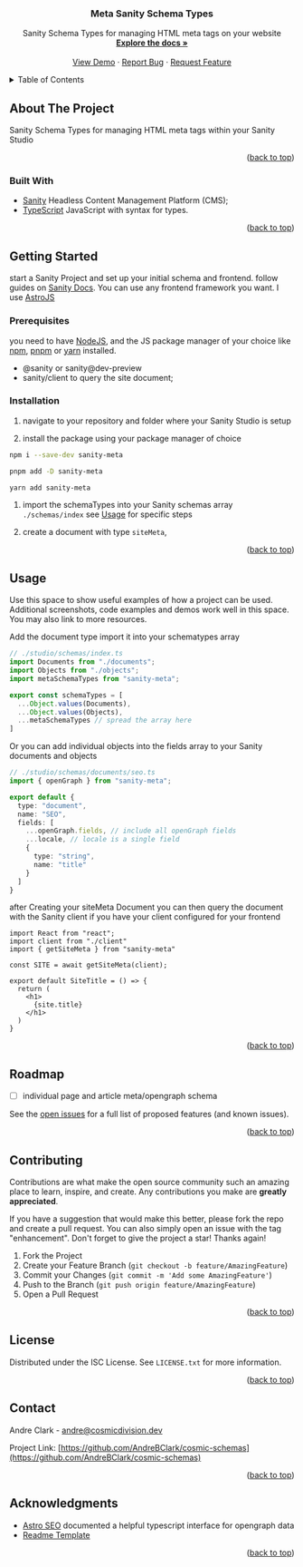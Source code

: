 <a name="readme-top"></a>
<!--
*** Thanks for checking out the Best-README-Template. If you have a suggestion
*** that would make this better, please fork the repo and create a pull request
*** or simply open an issue with the tag "enhancement".
*** Don't forget to give the project a star!
*** Thanks again! Now go create something AMAZING! :D
-->

<!-- PROJECT SHIELDS -->
<!--
*** I'm using markdown "reference style" links for readability.
*** Reference links are enclosed in brackets [ ] instead of parentheses ( ).
*** See the bottom of this document for the declaration of the reference variables
*** for contributors-url, forks-url, etc. This is an optional, concise syntax you may use.
*** https://www.markdownguide.org/basic-syntax/#reference-style-links
-->
<!-- [![Contributors][contributors-shield]][contributors-url]
[![Forks][forks-shield]][forks-url]
[![Stargazers][stars-shield]][stars-url]
[![Issues][issues-shield]][issues-url]
[![MIT License][license-shield]][license-url]
[![LinkedIn][linkedin-shield]][linkedin-url] -->

<!-- PROJECT LOGO -->
<!-- <br />
<div align="center">
  <a href="https://github.com/AndreBClark/cosmic-schemas">
    <img src="images/logo.png" alt="Logo" width="80" height="80">
  </a>
-->

<h3 align="center">Meta Sanity Schema Types</h3>
  <p align="center">
    Sanity Schema Types for managing HTML meta tags on  your website
    <br />
    <a href="https://github.com/AndreBClark/cosmic-schemas"><strong>Explore the docs »</strong></a>
    <br />
    <br />
    <a href="https://github.com/AndreBClark/cosmic-schemas">View Demo</a>
    ·
    <a href="https://github.com/AndreBClark/cosmic-schemas/issues">Report Bug</a>
    ·
    <a href="https://github.com/AndreBClark/cosmic-schemas/issues">Request Feature</a>
  </p>
</div>



<!-- TABLE OF CONTENTS -->
<details>
  <summary>Table of Contents</summary>
  <ol></ol>
    <li>
      <a href="#about-the-project">About The Project</a>
      <ul>
        <li><a href="#built-with">Built With</a></li>
      </ul>
    </li>
    <li>
      <a href="#getting-started">Getting Started</a>
      <ul>
        <li><a href="#prerequisites">Prerequisites</a></li>
        <li><a href="#installation">Installation</a></li>
      </ul>
    </li>
    <li><a href="#usage">Usage</a></li>
    <li><a href="#roadmap">Roadmap</a></li>
    <li><a href="#contributing">Contributing</a></li>
    <li><a href="#license">License</a></li>
    <li><a href="#contact">Contact</a></li>
    <li><a href="#acknowledgments">Acknowledgments</a></li>
  </ol>
</details>



<!-- ABOUT THE PROJECT -->
## About The Project

<!-- [![Product Name Screen Shot][product-screenshot]](https://example.com) -->

Sanity Schema Types for managing HTML meta tags within your Sanity Studio

<p align="right">(<a href="#readme-top">back to top</a>)</p>



### Built With

* [Sanity](https://www.sanity.io/docs/overview-introduction) Headless Content Management Platform (CMS);
* [TypeScript](https://www.typescriptlang.org/) JavaScript with syntax for types.
<!-- * [![Next][Next.js]][Next-url]
* [![React][React.js]][React-url]
* [![Vue][Vue.js]][Vue-url]
* [![Angular][Angular.io]][Angular-url]
* [![Svelte][Svelte.dev]][Svelte-url]
* [![Laravel][Laravel.com]][Laravel-url]
* [![Bootstrap][Bootstrap.com]][Bootstrap-url]
* [![JQuery][JQuery.com]][JQuery-url] -->

<p align="right">(<a href="#readme-top">back to top</a>)</p>



<!-- GETTING STARTED -->
## Getting Started

start a Sanity Project and set up your initial schema and frontend. follow guides on [Sanity Docs](https://www.sanity.io/docs/overview-introduction). You can use any frontend framework you want. I use [AstroJS](https://docs.astro.build/en/getting-started/)

### Prerequisites

you need to have [NodeJS](https://nodejs.org/en/download/), and the JS package manager of your choice like [npm](https://docs.npmjs.com/downloading-and-installing-node-js-and-npm), [pnpm](https://pnpm.io/installation) or [yarn](https://classic.yarnpkg.com/lang/en/docs/install/) installed.

* @sanity or sanity@dev-preview
* sanity/client to query the site document;

### Installation

1. navigate to your repository and folder where your Sanity Studio is setup

1. install the package using your package manager of choice

```bash
npm i --save-dev sanity-meta
```

```bash
pnpm add -D sanity-meta
```

```bash
yarn add sanity-meta
```

1. import the schemaTypes into your Sanity schemas array `./schemas/index` see <a href="#usage">Usage</a> for specific steps

1. create a document with type `siteMeta`,


<p align="right">(<a href="#readme-top">back to top</a>)</p>

<!-- USAGE EXAMPLES -->
## Usage

Use this space to show useful examples of how a project can be used. Additional screenshots, code examples and demos work well in this space. You may also link to more resources.

Add the document type import it into your schematypes array

```ts
// ./studio/schemas/index.ts
import Documents from "./documents";
import Objects from "./objects";
import metaSchemaTypes from "sanity-meta";

export const schemaTypes = [
  ...Object.values(Documents),
  ...Object.values(Objects),
  ...metaSchemaTypes // spread the array here
]
```

Or you can add individual objects into the fields array to your Sanity documents and objects

```ts
// ./studio/schemas/documents/seo.ts
import { openGraph } from "sanity-meta";

export default {
  type: "document",
  name: "SEO",
  fields: [
    ...openGraph.fields, // include all openGraph fields
    ...locale, // locale is a single field
    {
      type: "string",
      name: "title"
    }
  ]
}

```

after Creating your siteMeta Document you can then query the document with the Sanity client if you have your client configured for your frontend

```tsx
import React from "react";
import client from "./client"
import { getSiteMeta } from "sanity-meta"

const SITE = await getSiteMeta(client);

export default SiteTitle = () => {
  return (
    <h1>
      {site.title}
    </h1>
  )
}

```

<!-- _For more examples, please refer to the [Documentation](https://example.com)_ -->

<p align="right">(<a href="#readme-top">back to top</a>)</p>

<!-- ROADMAP -->
## Roadmap

* [ ] individual page and article meta/opengraph schema
<!-- - [ ] Feature 2
- [ ] Feature 3
    - [ ] Nested Feature -->

See the [open issues](https://github.com/AndreBClark/cosmic-schemas/issues) for a full list of proposed features (and known issues).

<p align="right">(<a href="#readme-top">back to top</a>)</p>



<!-- CONTRIBUTING -->
## Contributing

Contributions are what make the open source community such an amazing place to learn, inspire, and create. Any contributions you make are **greatly appreciated**.

If you have a suggestion that would make this better, please fork the repo and create a pull request. You can also simply open an issue with the tag "enhancement".
Don't forget to give the project a star! Thanks again!

1. Fork the Project
2. Create your Feature Branch (`git checkout -b feature/AmazingFeature`)
3. Commit your Changes (`git commit -m 'Add some AmazingFeature'`)
4. Push to the Branch (`git push origin feature/AmazingFeature`)
5. Open a Pull Request

<p align="right">(<a href="#readme-top">back to top</a>)</p>



<!-- LICENSE -->
## License

Distributed under the ISC License. See `LICENSE.txt` for more information.

<p align="right">(<a href="#readme-top">back to top</a>)</p>



<!-- CONTACT -->
## Contact

Andre Clark - andre@cosmicdivision.dev

Project Link: [https://github.com/AndreBClark/cosmic-schemas](https://github.com/AndreBClark/cosmic-schemas)

<p align="right">(<a href="#readme-top">back to top</a>)</p>

<!-- ACKNOWLEDGMENTS -->
## Acknowledgments

* [Astro SEO](https://github.com/jonasmerlin/astro-seo#open-graph) documented a helpful typescript interface for opengraph data
* [Readme Template](https://github.com/othneildrew/Best-README-Template)
<!-- * []()
* []() -->

<p align="right">(<a href="#readme-top">back to top</a>)</p>

<!-- MARKDOWN LINKS & IMAGES -->
<!-- https://www.markdownguide.org/basic-syntax/#reference-style-links -->
<!-- [contributors-shield]: https://img.shields.io/github/contributors/AndreBClark/cosmic-schemas.svg?style=for-the-badge
[contributors-url]: https://github.com/AndreBClark/cosmic-schemas/graphs/contributors
[forks-shield]: https://img.shields.io/github/forks/AndreBClark/cosmic-schemas.svg?style=for-the-badge
[forks-url]: https://github.com/AndreBClark/cosmic-schemas/network/members
[stars-shield]: https://img.shields.io/github/stars/AndreBClark/cosmic-schemas.svg?style=for-the-badge
[stars-url]: https://github.com/AndreBClark/cosmic-schemas/stargazers
[issues-shield]: https://img.shields.io/github/issues/AndreBClark/cosmic-schemas.svg?style=for-the-badge
[issues-url]: https://github.com/AndreBClark/cosmic-schemas/issues
[license-shield]: https://img.shields.io/github/license/AndreBClark/cosmic-schemas.svg?style=for-the-badge
[license-url]: https://github.com/AndreBClark/cosmic-schemas/blob/master/LICENSE.txt
[linkedin-shield]: https://img.shields.io/badge/-LinkedIn-black.svg?style=for-the-badge&logo=linkedin&colorB=555
[linkedin-url]: https://linkedin.com/in/linkedin_username
[product-screenshot]: images/screenshot.png
[Next.js]: https://img.shields.io/badge/next.js-000000?style=for-the-badge&logo=nextdotjs&logoColor=white
[Next-url]: https://nextjs.org/
[React.js]: https://img.shields.io/badge/React-20232A?style=for-the-badge&logo=react&logoColor=61DAFB
[React-url]: https://reactjs.org/
[Vue.js]: https://img.shields.io/badge/Vue.js-35495E?style=for-the-badge&logo=vuedotjs&logoColor=4FC08D
[Vue-url]: https://vuejs.org/
[Angular.io]: https://img.shields.io/badge/Angular-DD0031?style=for-the-badge&logo=angular&logoColor=white
[Angular-url]: https://angular.io/
[Svelte.dev]: https://img.shields.io/badge/Svelte-4A4A55?style=for-the-badge&logo=svelte&logoColor=FF3E00
[Svelte-url]: https://svelte.dev/
[Laravel.com]: https://img.shields.io/badge/Laravel-FF2D20?style=for-the-badge&logo=laravel&logoColor=white
[Laravel-url]: https://laravel.com
[Bootstrap.com]: https://img.shields.io/badge/Bootstrap-563D7C?style=for-the-badge&logo=bootstrap&logoColor=white
[Bootstrap-url]: https://getbootstrap.com
[JQuery.com]: https://img.shields.io/badge/jQuery-0769AD?style=for-the-badge&logo=jquery&logoColor=white
[JQuery-url]: https://jquery.com -->
